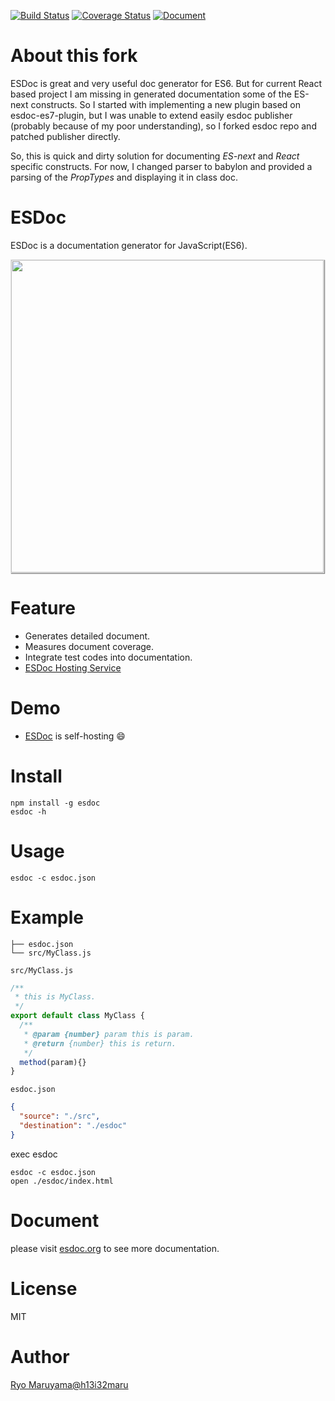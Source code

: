 [![Build Status](https://travis-ci.org/esdoc/esdoc.svg?branch=master)](https://travis-ci.org/esdoc/esdoc)
[![Coverage Status](https://coveralls.io/repos/esdoc/esdoc/badge.svg)](https://coveralls.io/r/esdoc/esdoc)
[![Document](https://doc.esdoc.org/github.com/esdoc/esdoc/badge.svg)](https://doc.esdoc.org/github.com/esdoc/esdoc)


# About this fork

ESDoc is great and very useful doc generator for ES6. But for current React based project I am missing
in generated documentation some of the ES-next constructs. So I started with implementing a new plugin based
on esdoc-es7-plugin, but I was unable to extend easily esdoc publisher (probably because of my poor understanding),
so I forked esdoc repo and patched publisher directly.

So, this is quick and dirty solution for documenting *ES-next* and *React* specific constructs.
For now, I changed parser to babylon and provided a parsing of the *PropTypes* and displaying it in class doc.


# ESDoc

ESDoc is a documentation generator for JavaScript(ES6).

<img class="screen-shot" src="https://esdoc.org/image/top.png" width="500px" style="max-width: 500px; border: 1px solid rgba(0,0,0,0.1); box-shadow: 1px 1px 1px rgba(0,0,0,0.5);">


# Feature
- Generates detailed document.
- Measures document coverage.
- Integrate test codes into documentation.
- [ESDoc Hosting Service](https://doc.esdoc.org)

# Demo
- [ESDoc](https://esdoc.org/esdoc) is self-hosting &#x1F604;

# Install

```
npm install -g esdoc
esdoc -h
```

# Usage

```
esdoc -c esdoc.json
```

# Example
```
├── esdoc.json
└── src/MyClass.js
```

``src/MyClass.js``

```javascript
/**
 * this is MyClass.
 */
export default class MyClass {
  /**
   * @param {number} param this is param.
   * @return {number} this is return.
   */
  method(param){}
}
```

``esdoc.json``

```json
{
  "source": "./src",
  "destination": "./esdoc"
}
```

exec esdoc

```
esdoc -c esdoc.json
open ./esdoc/index.html
```

# Document
please visit [esdoc.org](https://esdoc.org) to see more documentation.

# License
MIT

# Author
[Ryo Maruyama@h13i32maru](https://twitter.com/h13i32maru)
